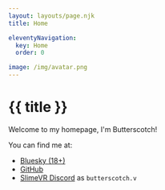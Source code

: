 ```yaml
---
layout: layouts/page.njk
title: Home

eleventyNavigation:
  key: Home
  order: 0

image: /img/avatar.png
---
```


# {{ title }}

Welcome to my homepage, I'm Butterscotch!

You can find me at:

* [Bluesky (18+)](https://bsky.app/profile/butterscotchv.bsky.social)
* [GitHub](https://github.com/ButterscotchV)
* [SlimeVR Discord](https://discord.gg/slimevr) as `butterscotch.v`
